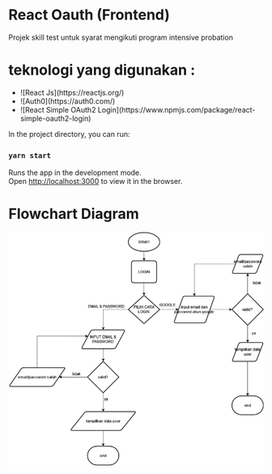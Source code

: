 # React Oauth (Frontend)

Projek skill test untuk syarat mengikuti program intensive probation

# teknologi yang digunakan :
<ul>
  <li>![React Js](https://reactjs.org/)</li>
  <li>![Auth0](https://auth0.com/)</li>
  <li>![React Simple OAuth2 Login](https://www.npmjs.com/package/react-simple-oauth2-login)</li>
</ul>

In the project directory, you can run:

### `yarn start`

Runs the app in the development mode.\
Open [http://localhost:3000](http://localhost:3000) to view it in the browser.

# Flowchart Diagram
![](https://github.com/AndikaPrsty/skill-test/blob/master/react-oauth/Untitled%20Diagram.png)
